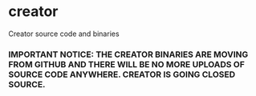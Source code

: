 # creator
Creator source code and binaries

### IMPORTANT NOTICE: THE CREATOR BINARIES ARE MOVING FROM GITHUB AND THERE WILL BE NO MORE UPLOADS OF SOURCE CODE ANYWHERE. CREATOR IS GOING CLOSED SOURCE.
